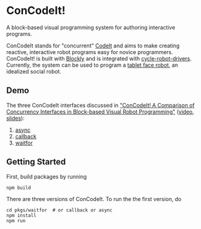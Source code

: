 # ConCodeIt!

A block-based visual programming system for authoring interactive programs.

ConCodeIt stands for "concurrent" [CodeIt](https://github.com/hcrlab/code_it) and aims to make creating reactive, interactive robot programs easy for novice programmers.
ConCodeIt! is built with [Blockly](https://developers.google.com/blockly/) and is integrated with [cycle-robot-drivers](https://github.com/mjyc/cycle-robot-drivers). Currently, the system can be used to program a [tablet face robot](https://github.com/mjyc/tablet-robot-face), an idealized social robot.

## Demo

The three ConCodeIt interfaces discussed in ["ConCodeIt! A Comparison of Concurrency Interfaces in Block-based Visual Robot Programming"](https://www.researchgate.net/publication/342717357_ConCodeIt_A_Comparison_of_Concurrency_Interfaces_in_Block-Based_Visual_Robot_Programming) ([video](https://youtu.be/wnGNpzsvaK0), [slides](https://speakerdeck.com/mikechung/concodeit-a-comparison-of-concurrency-interfaces-in-block-based-visual-robot-programming)):

1. [async](https://codesandbox.io/s/github/mjyc/concodeit/tree/master/pkgs/async)
1. [callback](https://codesandbox.io/s/github/mjyc/concodeit/tree/master/pkgs/callback)
1. [waitfor](https://codesandbox.io/s/github/mjyc/concodeit/tree/master/pkgs/waitfor)


## Getting Started

First, build packages by running

```
npm build
```

There are three versions of ConCodeIt. To run the the first version, do

```
cd pkgs/waitfor  # or callback or async
npm install
npm run
```
